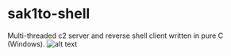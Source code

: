 # sak1to-shell
Multi-threaded c2 server and reverse shell client written in pure C (Windows).
![alt text](https://www.wallpaperbetter.com/wallpaper/156/434/483/cherry-blossom-flowers-painting-pink-1080P-wallpaper-middle-size.jpg)

